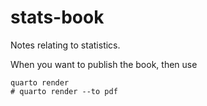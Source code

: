 # stats-book
Notes relating to statistics.


When you want to publish the book, then use

```
quarto render
# quarto render --to pdf 
```
